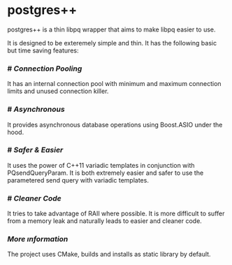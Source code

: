 postgres++
==========

postgres++ is a thin libpq wrapper that aims to make libpq easier to use.

It is designed to be exteremely simple and thin. It has the following basic but time saving features:

### # _Connection Pooling_
It has an internal connection pool with minimum and maximum connection limits and unused connection killer.

### # _Asynchronous_
It provides asynchronous database operations using Boost.ASIO under the hood.

### # _Safer & Easier_
It uses the power of C++11 variadic templates in conjunction with PQsendQueryParam. It is both extremely easier and safer to use the parametered send query with variadic templates.

### # _Cleaner Code_
It tries to take advantage of RAII where possible. It is more difficult to suffer from a memory leak and naturally leads to easier and cleaner code.

### _More ınformation_
The project uses CMake, builds and installs as static library by default.

